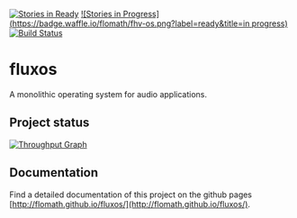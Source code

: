 [![Stories in Ready](https://badge.waffle.io/flomath/fhv-os.png?label=ready&title=Ready)](https://waffle.io/flomath/fhv-os) [![Stories in Progress](https://badge.waffle.io/flomath/fhv-os.png?label=ready&title=in progress)](https://waffle.io/flomath/fhv-os)
[![Build Status](https://travis-ci.org/flomath/fluxos.svg?branch=master)](https://travis-ci.org/flomath/fluxos)

# fluxos
A monolithic operating system for audio applications.

## Project status
[![Throughput Graph](https://graphs.waffle.io/flomath/fhv-os/throughput.svg)](https://waffle.io/flomath/fhv-os/metrics)

## Documentation
Find a detailed documentation of this project on the github pages [http://flomath.github.io/fluxos/](http://flomath.github.io/fluxos/).

